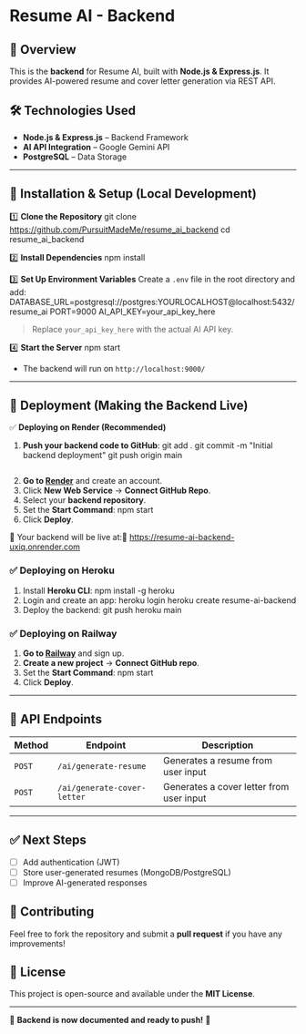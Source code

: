 # Resume AI - Backend

## 🚀 Overview
This is the **backend** for Resume AI, built with **Node.js & Express.js**. It provides AI-powered resume and cover letter generation via REST API.

## 🛠️ Technologies Used
- **Node.js & Express.js** – Backend Framework
- **AI API Integration** – Google Gemini API
- **PostgreSQL** –  Data Storage

---

## 🔧 Installation & Setup (Local Development)
1️⃣ **Clone the Repository**
git clone https://github.com/PursuitMadeMe/resume_ai_backend
cd resume_ai_backend


2️⃣ **Install Dependencies**
npm install

3️⃣ **Set Up Environment Variables**
Create a `.env` file in the root directory and add:
DATABASE_URL=postgresql://postgres:YOURLOCALHOST@localhost:5432/resume_ai
PORT=9000
AI_API_KEY=your_api_key_here
> Replace `your_api_key_here` with the actual AI API key.

4️⃣ **Start the Server**
npm start
- The backend will run on `http://localhost:9000/`

---

## 🚀 Deployment (Making the Backend Live)

✅ **Deploying on Render (Recommended)**
1. **Push your backend code to GitHub**:
   git add .
   git commit -m "Initial backend deployment"
   git push origin main
   ```
2. **Go to [Render](https://render.com/)** and create an account.
3. Click **New Web Service** → **Connect GitHub Repo**.
4. Select your **backend repository**.
5. Set the **Start Command**:
   npm start
6. Click **Deploy**.

🚀 Your backend will be live at:🚀 
https://resume-ai-backend-uxiq.onrender.com

### ✅ **Deploying on Heroku**
1. Install **Heroku CLI**:
   npm install -g heroku
2. Login and create an app:
   heroku login
   heroku create resume-ai-backend
3. Deploy the backend:
   git push heroku main

### ✅ **Deploying on Railway**
1. **Go to [Railway](https://railway.app/)** and sign up.
2. **Create a new project** → **Connect GitHub repo**.
3. Set the **Start Command**:
   npm start
4. Click **Deploy**.

---

## 📌 API Endpoints
| Method | Endpoint | Description |
|--------|---------|-------------|
| `POST` | `/ai/generate-resume` | Generates a resume from user input |
| `POST` | `/ai/generate-cover-letter` | Generates a cover letter from user input |

---

## ✅ Next Steps
- [ ] Add authentication (JWT)
- [ ] Store user-generated resumes (MongoDB/PostgreSQL)
- [ ] Improve AI-generated responses

## 🤝 Contributing
Feel free to fork the repository and submit a **pull request** if you have any improvements!

## 📄 License
This project is open-source and available under the **MIT License**.

---

🎉 **Backend is now documented and ready to push!** 🚀

